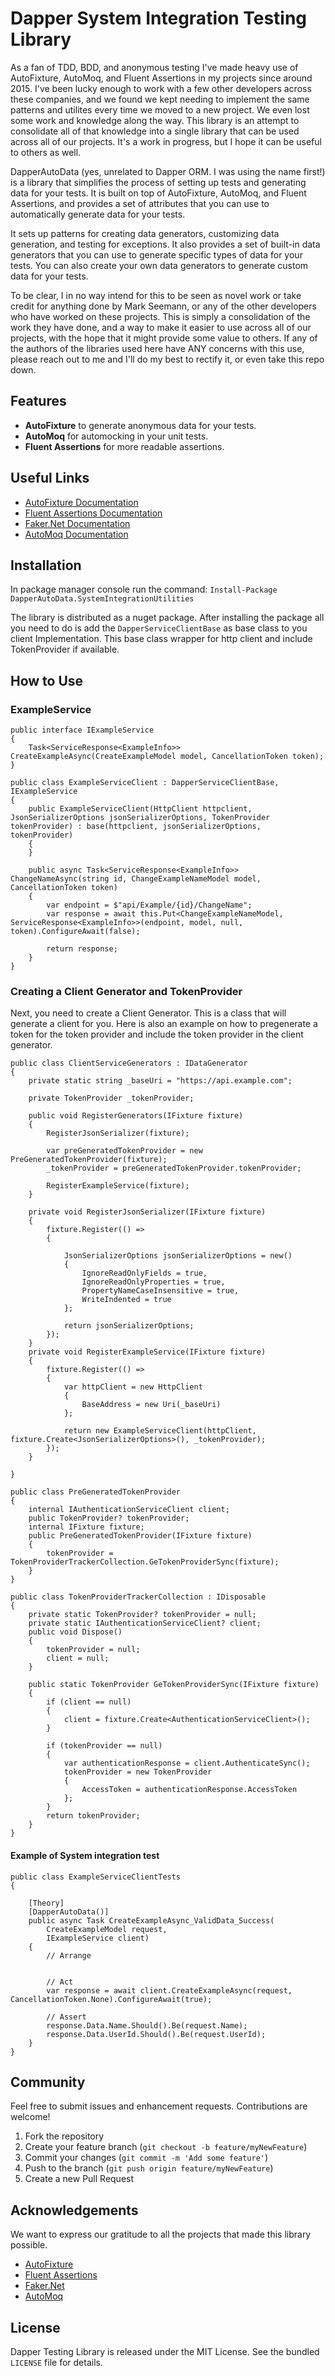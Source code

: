 # Dapper System Integration Testing Library

As a fan of TDD, BDD, and anonymous testing I've made heavy use of AutoFixture, AutoMoq, and Fluent Assertions in my projects since around 2015. I've been lucky enough to work with a few other developers across these companies, and we found we kept needing to implement the same patterns and utilites every time we moved to a new project. We even lost some work and knowledge along the way. This library is an attempt to consolidate all of that knowledge into a single library that can be used across all of our projects. It's a work in progress, but I hope it can be useful to others as well.

DapperAutoData (yes, unrelated to Dapper ORM. I was using the name first!) is a library that simplifies the process of setting up tests and generating data for your tests. It is built on top of AutoFixture, AutoMoq, and Fluent Assertions, and provides a set of attributes that you can use to automatically generate data for your tests. 

It sets up patterns for creating data generators, customizing data generation, and testing for exceptions. It also provides a set of built-in data generators that you can use to generate specific types of data for your tests. You can also create your own data generators to generate custom data for your tests.

To be clear, I in no way intend for this to be seen as novel work or take credit for anything done by Mark Seemann, or any of the other developers who have worked on these projects. This is simply a consolidation of the work they have done, and a way to make it easier to use across all of our projects, with the hope that it might provide some value to others. If any of the authors of the libraries used here have ANY concerns with this use, please reach out to me and I'll do my best to rectify it, or even take this repo down.

## Features

-   **AutoFixture** to generate anonymous data for your tests.
-   **AutoMoq** for automocking in your unit tests.
-   **Fluent Assertions** for more readable assertions.

## Useful Links

-   [AutoFixture Documentation](https://github.com/AutoFixture/AutoFixture/wiki)
-   [Fluent Assertions Documentation](https://fluentassertions.com/documentation)
-   [Faker.Net Documentation](https://github.com/bchavez/Bogus)
-   [AutoMoq Documentation](https://github.com/Moq/moq4/wiki/Quickstart)

## Installation

In package manager console run the command: `Install-Package DapperAutoData.SystemIntegrationUtilities` 

The library is distributed as a nuget package. After installing the package all you need to do is add the `DapperServiceClientBase` as base class to you client Implementation. This base class wrapper for http client and include TokenProvider if available. 


## How to Use

### ExampleService

```
public interface IExampleService
{
    Task<ServiceResponse<ExampleInfo>> CreateExampleAsync(CreateExampleModel model, CancellationToken token);
}

public class ExampleServiceClient : DapperServiceClientBase, IExampleService
{
    public ExampleServiceClient(HttpClient httpclient, JsonSerializerOptions jsonSerializerOptions, TokenProvider tokenProvider) : base(httpclient, jsonSerializerOptions, tokenProvider)
    {
    }

    public async Task<ServiceResponse<ExampleInfo>> ChangeNameAsync(string id, ChangeExampleNameModel model, CancellationToken token)
    {
        var endpoint = $"api/Example/{id}/ChangeName";
        var response = await this.Put<ChangeExampleNameModel, ServiceResponse<ExampleInfo>>(endpoint, model, null, token).ConfigureAwait(false);

        return response;
    }
}

```

### Creating a Client Generator and TokenProvider

Next, you need to create a Client Generator. This is a class that will generate a client for you. 
Here is also an example on how to pregenerate a token for the token provider and include the token provider in the client generator. 

```
public class ClientServiceGenerators : IDataGenerator
{
    private static string _baseUri = "https://api.example.com";

    private TokenProvider _tokenProvider;

    public void RegisterGenerators(IFixture fixture)
    {
        RegisterJsonSerializer(fixture);
    
        var preGeneratedTokenProvider = new PreGeneratedTokenProvider(fixture);
        _tokenProvider = preGeneratedTokenProvider.tokenProvider;

        RegisterExampleService(fixture);
    }

    private void RegisterJsonSerializer(IFixture fixture)
    {
        fixture.Register(() =>
        {

            JsonSerializerOptions jsonSerializerOptions = new()
            {
                IgnoreReadOnlyFields = true,
                IgnoreReadOnlyProperties = true,
                PropertyNameCaseInsensitive = true,
                WriteIndented = true
            };

            return jsonSerializerOptions;
        });
    }
    private void RegisterExampleService(IFixture fixture)
	{
		fixture.Register(() =>
		{
			var httpClient = new HttpClient
			{
				BaseAddress = new Uri(_baseUri)
			};

			return new ExampleServiceClient(httpClient, fixture.Create<JsonSerializerOptions>(), _tokenProvider);
		});
	}

}
```


```
public class PreGeneratedTokenProvider
{
    internal IAuthenticationServiceClient client;
    public TokenProvider? tokenProvider;
    internal IFixture fixture;
    public PreGeneratedTokenProvider(IFixture fixture)
    {
        tokenProvider = TokenProviderTrackerCollection.GeTokenProviderSync(fixture);
    }
}

public class TokenProviderTrackerCollection : IDisposable
{
    private static TokenProvider? tokenProvider = null;
    private static IAuthenticationServiceClient? client;
    public void Dispose()
    {
        tokenProvider = null;
        client = null;
    }
    
    public static TokenProvider GeTokenProviderSync(IFixture fixture)
    {
        if (client == null)
        {
            client = fixture.Create<AuthenticationServiceClient>();
        }

        if (tokenProvider == null)
        {
            var authenticationResponse = client.AuthenticateSync();
            tokenProvider = new TokenProvider
            {
                AccessToken = authenticationResponse.AccessToken
            };
        }
        return tokenProvider;
    }
}

```


#### Example of System integration test

```
public class ExampleServiceClientTests
{

    [Theory]
    [DapperAutoData()]
    public async Task CreateExampleAsync_ValidData_Success(
        CreateExampleModel request,
        IExampleService client)
    {
        // Arrange


        // Act
        var response = await client.CreateExampleAsync(request, CancellationToken.None).ConfigureAwait(true);

        // Assert
        response.Data.Name.Should().Be(request.Name);
        response.Data.UserId.Should().Be(request.UserId);
    }
}

```

## Community

Feel free to submit issues and enhancement requests. Contributions are welcome!

1.  Fork the repository
2.  Create your feature branch (`git checkout -b feature/myNewFeature`)
3.  Commit your changes (`git commit -m 'Add some feature'`)
4.  Push to the branch (`git push origin feature/myNewFeature`)
5.  Create a new Pull Request

## Acknowledgements

We want to express our gratitude to all the projects that made this library possible.

-   [AutoFixture](https://github.com/AutoFixture/AutoFixture)
-   [Fluent Assertions](https://github.com/fluentassertions/fluentassertions)
-   [Faker.Net](https://github.com/bchavez/Bogus)
-   [AutoMoq](https://github.com/Moq/moq4/wiki/Quickstart)

## License

Dapper Testing Library is released under the MIT License. See the bundled `LICENSE` file for details.